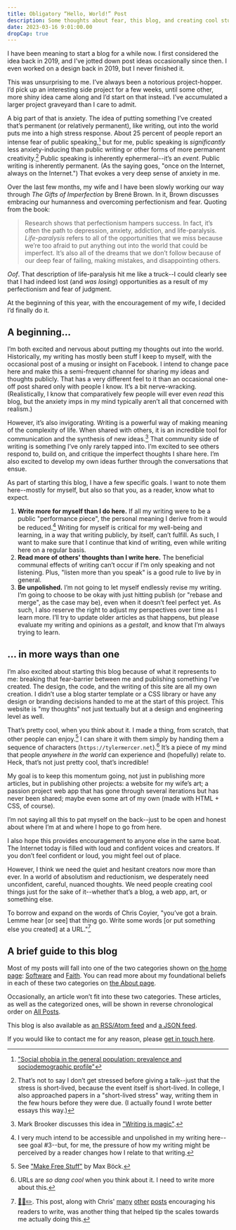 ```yaml
---
title: Obligatory “Hello, World!” Post
description: Some thoughts about fear, this blog, and creating cool stuff
date: 2023-03-16 9:01:00.00
dropCap: true
---
```


I have been meaning to start a blog for a while now. I first considered the idea
back in 2019, and I’ve jotted down post ideas occasionally since then. I even
worked on a design back in 2019, but I never finished it.

This was unsurprising to me. I’ve always been a notorious project-hopper. I’d
pick up an interesting side project for a few weeks, until some other, more
shiny idea came along and I’d start on that instead. I’ve accumulated a larger
project graveyard than I care to admit.

A big part of that is anxiety. The idea of putting something I’ve created that’s
permanent (or relatively permanent), like writing, out into the world puts me
into a high stress response. About 25 percent of people report an intense fear
of public speaking,[^social-phobia] but for me, public speaking is _significantly_ less anxiety-inducing than
public writing or other forms of more permanent creativity.[^permanent-writing] Public speaking is
inherently ephermeral--it’s an _event_. Public writing is inherently permanent.
(As the saying goes, "once on the Internet, always on the Internet.") That
evokes a very deep sense of anxiety in me.

Over the last few months, my wife and I have been slowly working our way through
_The Gifts of Imperfection_ by Brené Brown. In it, Brown discusses embracing our
humanness and overcoming perfectionism and fear. Quoting from the book:

> Research shows that perfectionism hampers success. In fact, it’s often the
> path to depression, anxiety, addiction, and life-paralysis. _Life-paralysis_
> refers to all of the opportunities that we miss because we’re too afraid to
> put anything out into the world that could be imperfect. It’s also all of the
> dreams that we don’t follow because of our deep fear of failing, making
> mistakes, and disappointing others.

_Oof_. That description of life-paralysis hit me like a truck--I could clearly
see that I had indeed lost (and _was losing_) opportunities as a result of my
perfectionism and fear of judgment.

At the beginning of this year, with the encouragement of my wife, I decided I’d
finally do it.

## A beginning...

I’m both excited and nervous about putting my thoughts out into the world.
Historically, my writing has mostly been stuff I keep to myself, with the
occasional post of a musing or insight on Facebook. I intend to change pace here
and make this a semi-frequent channel for sharing my ideas and thoughts
publicly. That has a very different feel to it than an occasional one-off post
shared only with people I know. It’s a bit nerve-wracking. (Realistically, I
know that comparatively few people will ever even _read_ this blog, but the
anxiety imps in my mind typically aren’t all that concerned with realism.)

However, it’s also invigorating. Writing is a powerful way of making meaning of
the complexity of life. When shared with others, it is an incredible tool for
communication and the synthesis of new
ideas.[^writing-is-magic]
That community side of writing is something I’ve only rarely tapped into. I’m
excited to see others respond to, build on, and critique the imperfect thoughts
I share here. I’m also excited to develop my own ideas further through the
conversations that ensue.

As part of starting this blog, I have a few specific goals. I want to note them
here--mostly for myself, but also so that you, as a reader, know what to expect.

1. **Write more for myself than I do here.** If all my writing were to be a
   public "performance piece", the personal meaning I derive from it would be
   reduced.[^unpolished] Writing for
   myself is critical for my well-being and learning, in a way that writing
   publicly, by itself, can’t fulfill. As such, I want to make sure that I
   continue that kind of writing, even while writing here on a regular basis.
2. **Read more of others' thoughts than I write here.** The beneficial communal
   effects of writing can’t occur if I’m only speaking and not listening. Plus,
   "listen more than you speak" is a good rule to live by in general.
3. **Be unpolished.** I’m not going to let myself endlessly revise my writing.
   I’m going to choose to be okay with just hitting publish (or "rebase and
   merge", as the case may be), even when it doesn’t feel perfect yet. As such,
   I also reserve the right to adjust my perspectives over time as I learn more.
   I’ll try to update older articles as that happens, but please evaluate my
   writing and opinions as a _gestalt_, and know that I’m always trying to
   learn.

## ... in more ways than one

I’m also excited about starting this blog because of what it represents to me:
breaking that fear-barrier between me and publishing something I’ve created. The
design, the code, and the writing of this site are all my own creation. I didn’t
use a blog starter template or a CSS library or have any design or branding
decisions handed to me at the start of this project. This website is "my
thoughts" not just textually but at a design and engineering level as well.

That’s pretty cool, when you think about it. I made a thing, from scratch, that
other people can enjoy.[^free-stuff] I can
share it with them simply by handing them a sequence of characters
(`https://tylermercer.net`).[^urls] It’s a piece of my mind that people _anywhere
in the world_ can experience and (hopefully) relate to. Heck, that’s not just
pretty cool, that’s incredible!

My goal is to keep this momentum going, not just in publishing more articles,
but in publishing other projects: a website for my wife’s art; a passion project
web app that has gone through several iterations but has never been shared;
maybe even some art of my own (made with HTML + CSS, of course).

I’m not saying all this to pat myself on the back--just to be open and honest
about where I’m at and where I hope to go from here.

I also hope this provides encouragement to anyone else in the same boat. The
Internet today is filled with loud and confident voices and creators. If you
don’t feel confident or loud, you might feel out of place.

However, I think we need the quiet and hesitant creators now more than ever. In
a world of absolutism and reductionism, we desperately need unconfident,
careful, nuanced thoughts. We need people creating cool things just for the sake
of it--whether that’s a blog, a web app, art, or something else.

To borrow and expand on the words of Chris Coyier, "you’ve got a brain. Lemme
hear [or see] that thing go. Write some words
[or put something else you created] at a URL."[^coyier-writing]

## A brief guide to this blog

Most of my posts will fall into one of the two categories shown on
[the home page](/): [Software](/posts/software) and [Faith](/posts/faith). You
can read more about my foundational beliefs in each of these two categories on
[the About page](/about).

Occasionally, an article won’t fit into these two categories. These articles, as
well as the categorized ones, will be shown in reverse chronological order on
[All Posts](/posts).

This blog is also available as [an RSS/Atom feed](/feeds/feed.xml) and
[a JSON feed](/feeds/feed.json).

If you would like to contact me for any reason, please
[get in touch here](/contact).

[^social-phobia]: ["Social phobia in the general population: prevalence and sociodemographic profile"](https://pubmed.ncbi.nlm.nih.gov/10501711/)

[^permanent-writing]: That’s not to say
I don’t get stressed before giving a talk--just that the stress is short-lived,
because the event itself is short-lived. In college, I also approached papers in
a "short-lived stress" way, writing them in the few hours before they were due.
(I actually found I wrote better essays this way.)

[^writing-is-magic]: Mark Brooker discusses this idea in ["Writing is magic"](https://brooker.co.za/blog/2022/11/08/writing.html).

[^unpolished]: I very much intend to be accessible and unpolished in my writing
here--see goal #3--but, for me, the pressure of how my writing might be
perceived by a reader changes how I relate to that writing.

[^free-stuff]: See
["Make Free Stuff"](https://mxb.dev/blog/make-free-stuff/) by Max Böck.

[^urls]: URLs are _so dang cool_ when you think about it.
I need to write more about this.

[^coyier-writing]: [🧠💭✏️](https://chriscoyier.net/2022/05/11/%F0%9F%A7%A0%F0%9F%92%AD%E2%9C%8F%EF%B8%8F/).
This post, along with Chris'
[many](https://chriscoyier.net/2022/02/24/day-and-night-your-content-searches-the-world-for-people-and-opportunities/)
[other](https://chriscoyier.net/2022/12/26/writing-the-cornerstone-of-amplification/)
[posts](https://chriscoyier.net/2023/01/09/getting-the-most-value-out-of-an-answer/)
encouraging his readers to write, was another thing that helped tip the scales
towards me actually doing this.